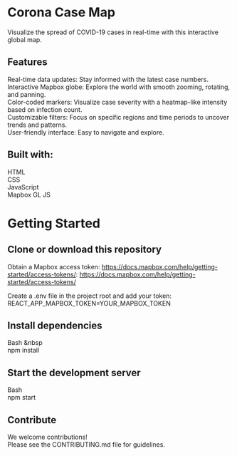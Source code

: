 # Corona Case Map

Visualize the spread of COVID-19 cases in real-time with this interactive global map.

## Features

Real-time data updates: Stay informed with the latest case numbers.\
Interactive Mapbox globe: Explore the world with smooth zooming, rotating, and panning.\
Color-coded markers: Visualize case severity with a heatmap-like intensity based on infection count.\
Customizable filters: Focus on specific regions and time periods to uncover trends and patterns.\
User-friendly interface: Easy to navigate and explore.

## Built with:

HTML\
CSS\
JavaScript\
Mapbox GL JS

# Getting Started

## Clone or download this repository
Obtain a Mapbox access token:
https://docs.mapbox.com/help/getting-started/access-tokens/: https://docs.mapbox.com/help/getting-started/access-tokens/

Create a .env file in the project root and add your token:\
REACT_APP_MAPBOX_TOKEN=YOUR_MAPBOX_TOKEN

## Install dependencies
Bash &nbsp\
npm install


## Start the development server
Bash\
npm start

## Contribute

We welcome contributions!\
Please see the CONTRIBUTING.md file for guidelines.
